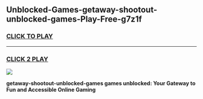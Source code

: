 
## Unblocked-Games-getaway-shootout-unblocked-games-Play-Free-g7z1f
<h3>
<a href="https://premium76.site?title=getaway-shootout-unblocked-games&ref=23A">CLICK TO PLAY</a></h3>
<hr>

<h3>
<a href="https://premium76.site?title=getaway-shootout-unblocked-games&ref=23A">CLICK 2 PLAY</a>
  
</h3>

<a href="https://premium76.site?title=getaway-shootout-unblocked-games&ref=23A"><img src="https://clearcache.store/games.png"></a>


**getaway-shootout-unblocked-games games unblocked: Your Gateway to Fun and Accessible Online Gaming**
